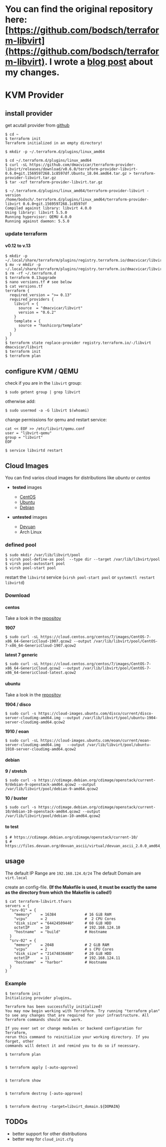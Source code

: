 # You can find the original repository here: [https://github.com/bodsch/terraform-libvirt](https://github.com/bodsch/terraform-libvirt). I wrote a [blog post](https://stoeps.de/2021/11/05/terraform-kvm-create-environment/) about my changes.

# KVM Provider

## install provider

get acutall provider from [github](https://github.com/dmacvicar/terraform-provider-libvirt/releases)

```
$ cd ~
$ terraform init
Terraform initialized in an empty directory!

$ mkdir -p ~/.terraform.d/plugins/linux_amd64

$ cd ~/.terraform.d/plugins/linux_amd64
$ curl -sL https://github.com/dmacvicar/terraform-provider-libvirt/releases/download/v0.6.0/terraform-provider-libvirt-0.6.0+git.1569597268.1c8597df.Ubuntu_18.04.amd64.tar.gz > terraform-provider-libvirt.tar.gz
$ tar -xzf terraform-provider-libvirt.tar.gz

$ ~/.terraform.d/plugins/linux_amd64/terraform-provider-libvirt -version
/home/bodsch/.terraform.d/plugins/linux_amd64/terraform-provider-libvirt 0.6.0+git.1569597268.1c8597df
Compiled against library: libvirt 4.0.0
Using library: libvirt 5.5.0
Running hypervisor: QEMU 4.0.0
Running against daemon: 5.5.0
```

### update terraform

#### v0.12 to v.13

```
$ mkdir -p ~/.local/share/terraform/plugins/registry.terraform.io/dmacvicar/libvirt/0.6.2/linux_amd64
$ mv -v mkdir -p ~/.local/share/terraform/plugins/registry.terraform.io/dmacvicar/libvirt/0.6.2/linux_amd64
$ rm -rf ~/.terraform.d
$ terraform 0.13upgrade
$ nano versions.tf # see below
$ cat versions.tf
terraform {
  required_version = ">= 0.13"
  required_providers {
    libvirt = {
      source  = "dmacvicar/libvirt"
      version = "0.6.2"
    }
    template = {
      source = "hashicorp/template"
    }
  }
}
$ terraform state replace-provider registry.terraform.io/-/libvirt dmacvicar/libvirt
$ terraform init
$ terraform plan
```


## configure KVM / QEMU

check if you are in the `libvirt` group:
```
$ sudo getent group | grep libvirt
```
otherwise add:
```
$ sudo usermod -a -G libvirt $(whoami)
```

change permissions for qemu and restart service:
```
cat << EOF >> /etc/libvirt/qemu.conf
user = "libvirt-qemu"
group = "libvirt"
EOF

$ service libvirtd restart
```

## Cloud Images

You can find varios cloud images for distributions like *ubuntu* or *centos*

* **tested** images

     * [CentOS](https://cloud.centos.org/centos)
     * [Ubuntu](https://cloud-images.ubuntu.com)
     * [Debian](https://cdimage.debian.org/cdimage/openstack)

* **untested** images

     * [Devuan](https://files.devuan.org/devuan_ascii/virtual/)
     * Arch Linux

### defined pool

```
$ sudo mkdir /var/lib/libvirt/pool
$ virsh pool-define-as pool  --type dir --target /var/lib/libvirt/pool
$ virsh pool-autostart pool
$ virsh pool-start pool
```
restart the `libvirtd` service
(`virsh pool-start pool` or `systemctl restart libvirtd`)


### Download


#### centos

Take a look in the [repositoy](https://cloud.centos.org/centos/7/images/)

**1907**
```
$ sudo curl -sL https://cloud.centos.org/centos/7/images/CentOS-7-x86_64-GenericCloud-1907.qcow2 --output /var/lib/libvirt/pool/CentOS-7-x86_64-GenericCloud-1907.qcow2
```

**latest 7 generic**
```
$ sudo curl -sL https://cloud.centos.org/centos/7/images/CentOS-7-x86_64-GenericCloud.qcow2 --output /var/lib/libvirt/pool/CentOS-7-x86_64-GenericCloud-latest.qcow2
```


#### ubuntu

Take a look in the [repositoy](https://cloud-images.ubuntu.com/)

**1904 / disco**
```
$ sudo curl -s https://cloud-images.ubuntu.com/disco/current/disco-server-cloudimg-amd64.img --output /var/lib/libvirt/pool/ubuntu-1904-server-cloudimg-amd64.qcow2
```
**1910 / eoan**
```
$ sudo curl -sL https://cloud-images.ubuntu.com/eoan/current/eoan-server-cloudimg-amd64.img   --output /var/lib/libvirt/pool/ubuntu-1910-server-cloudimg-amd64.qcow2
```


#### debian

**9 / stretch**
```
$ sudo curl -s https://cdimage.debian.org/cdimage/openstack/current-9/debian-9-openstack-amd64.qcow2 --output /var/lib/libvirt/pool/debian-9-amd64.qcow2
```

**10 / buster**
```
$ sudo curl -s https://cdimage.debian.org/cdimage/openstack/current-10/debian-10-openstack-amd64.qcow2 --output /var/lib/libvirt/pool/debian-10-amd64.qcow2
```

#### to test

```
$ # https://cdimage.debian.org/cdimage/openstack/current-10/
$ # https://files.devuan.org/devuan_ascii/virtual/devuan_ascii_2.0.0_amd64_qemu.qcow2.xz
```


## usage

The default IP Range are `192.168.124.0/24`
The default Domain are `virt.local`

create an config-file.
**(If the Makefile is used, it must be exactly the same as the directory from which the Makefile is called!)**

```
$ cat terraform-libvirt.tfvars
servers = {
  "srv-01" = {
    "memory"    = 16384             # 16 GiB RAM
    "vcpu"      = 2                 #  2 CPU Cores
    "disk_size" = "64424509440"     # 60 GiB HDD
    octetIP     = 10                # 192.168.124.10
    "hostname"  = "build"           # Hostname
  }
  "srv-02" = {
    "memory"    = 2048              # 2 GiB RAM
    "vcpu"      = 2                 # s CPU Cores
    "disk_size" = "21474836480"     # 20 GiB HDD
    octetIP     = 11                # 192.168.124.11
    "hostname"  = "harbor"          # Hostname
  }
}
```

### Example

```
$ terraform init
Initializing provider plugins…

Terraform has been successfully initialized!
You may now begin working with Terraform. Try running "terraform plan" to see any changes that are required for your infrastructure. All Terraform commands should now work.

If you ever set or change modules or backend configuration for Terraform,
rerun this command to reinitialize your working directory. If you forget, other
commands will detect it and remind you to do so if necessary.
```

```
$ terraform plan


$ terraform apply [-auto-approve]


$ terraform show


$ terraform destroy [-auto-approve]


$ terraform destroy -target=libvirt_domain.${DOMAIN}
```

## TODOs

- better support for other distributions
- better way for `cloud_init.cfg`

